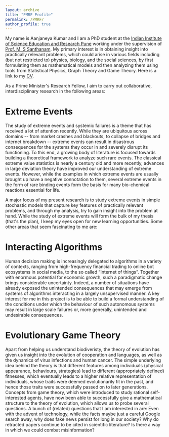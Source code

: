 ```yaml
---
layout: archive
title: "PMRF Profile"
permalink: /PMRF/
author_profile: true
---
```


My name is Aanjaneya Kumar and I am a PhD student at the [Indian Institute of Science Education and Research Pune](http://www.iiserpune.ac.in/) working under the supervision of [Prof. M. S Santhanam](http://www.iiserpune.ac.in/~santh/). My primary interest is in obtaining insight into practically relevant problems, which could arise in various fields including (but not restricted to) physics, biology, and the social sciences, by first formulating them as mathematical models and then analyzing them using tools from Statistical Physics, Graph Theory and Game Theory. Here is a link to my [CV](https://drive.google.com/file/d/1NmDan2AIuPYDvGjsz_qBM_EWmpGll8Pb/view?usp=sharing).

As a Prime Minister's Research Fellow, I aim to carry out collaborative, interdisciplinary research in the following areas:


# Extreme Events

The study of extreme events and systemic failures is a theme that has received a lot of attention recently. While they are ubiquitous across domains -- from market crashes and blackouts, to collapse of bridges and internet breakdown -- extreme events can result in disastrous consequences for the systems they occur in and severely disrupt its functioning. To this end, a growing body of literature is focused towards building a theoretical framework to analyze such rare events. The classical extreme value statistics is nearly a century old and more recently, advances in large deviation theory have improved our understanding of extreme events. However, while the examples in which extreme events are usually brought up have a negative connotation to them, several extreme events in the form of rare binding events form the basis for many bio-chemical reactions essential for life. 

A major focus of my present research is to study extreme events in simple stochastic models that capture key features of practically relevant problems, and through my analysis, try to gain insight into the problem at hand. While the study of extreme events will form the bulk of my thesis (that's the plan), I keep my eyes open for new learning opportunities. Some other areas that seem fascinating to me are:  


# Interacting Algorithms

Human decision making is increasingly delegated to algorithms in a variety of contexts, ranging from high-frequency financial trading to online bot ecosystems in social media, to the so called “Internet of things”. Together with enormous potential for economic growth, such a paradigmatic change brings considerable uncertainty. Indeed, a number of situations have already exposed the unintended consequences that may emerge from systems of algorithms interacting in a largely unsupervised manner. A key interest for me in this project is to be able to build a formal understanding of the conditions under which the behaviour of such autonomous systems may result in large scale failures or, more generally, unintended and undesirable consequences. 


# Evolutionary Game Theory

Apart from helping us understand biodiveristy, the theory of evolution has given us insight into the evolution of cooperation and languages, as well as the dynamics of virus infections and human cancer. The simple underlying idea behind the theory is that different features among individuals (physical appearance, behaviours, strategies) lead to different (appropriately defined) fitnesses, which eventually leads to a higher relative representation of individuals, whose traits were deemed evolutionarily fit in the past, and hence those traits were successfully passed on to later generations. Concepts from game theory, which were introduced to study rational self-interested agents, have now been able to successfully give a mathematical structure to the theory of evolution, which allows us to probe several questions. A bunch of (related) questions that I am interested in are: Even with the advent of technology, while the facts maybe just a careful Google search away, why does fake news persist for long in our society? Why do retracted papers continue to be cited in scientific literature? Is there a way in which we could combat misinformation?






